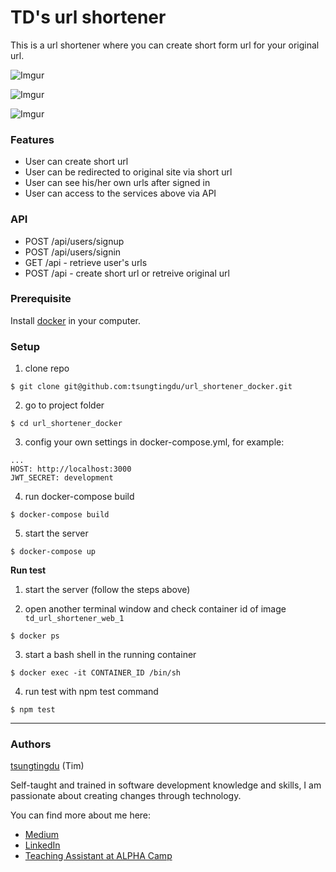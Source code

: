 # TD's url shortener

This is a url shortener where you can create short form url for your original url.

![Imgur](https://i.imgur.com/A0NECa1.png)

![Imgur](https://i.imgur.com/4xlsGxu.png)

![Imgur](https://i.imgur.com/qivowLp.png)

### Features
* User can create short url
* User can be redirected to original site via short url
* User can see his/her own urls after signed in
* User can access to the services above via API

### API
* POST /api/users/signup
* POST /api/users/signin
* GET /api - retrieve user's urls
* POST /api - create short url or retreive original url

### Prerequisite

Install [docker](https://www.docker.com/get-started) in your computer.

### Setup

1. clone repo
```
$ git clone git@github.com:tsungtingdu/url_shortener_docker.git
```
2. go to project folder
```
$ cd url_shortener_docker
```
3. config your own settings in docker-compose.yml, for example:
```
...
HOST: http://localhost:3000
JWT_SECRET: development
```

4. run docker-compose build
```
$ docker-compose build 
```
5. start the server
```
$ docker-compose up 
```

**Run test**

1. start the server (follow the steps above)

2. open another terminal window and check container id of image ` td_url_shortener_web_1`
```
$ docker ps
```

3. start a bash shell in the running container
```
$ docker exec -it CONTAINER_ID /bin/sh
```

4. run test with npm test command
```
$ npm test
```
***
### Authors
[tsungtingdu](https://github.com/tsungtingdu) (Tim)

Self-taught and trained in software development knowledge and skills, I am passionate about creating changes through technology.

You can find more about me here:
* [Medium](https://medium.com/tds-note)
* [LinkedIn](https://www.linkedin.com/in/tsung-ting-tu/)
* [Teaching Assistant at ALPHA Camp](https://lighthouse.alphacamp.co/users/3247/ta_profile)
